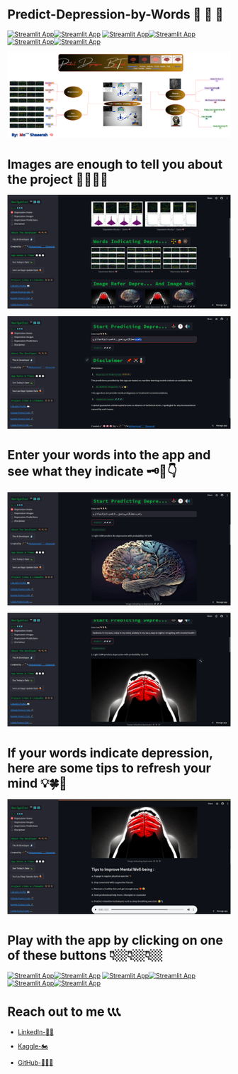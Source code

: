 # Predict-Depression-by-Words 🚥 🚥 🚥


[![Streamlit App](https://static.streamlit.io/badges/streamlit_badge_white.svg)](https://mo-shaeerah-depression-prediction-based-on-text.streamlit.app/)[![Streamlit App](https://static.streamlit.io/badges/streamlit_badge_red.svg)](https://mo-shaeerah-depression-prediction-based-on-text.streamlit.app/) [![Streamlit App](https://static.streamlit.io/badges/streamlit_badge_white.svg)](https://mo-shaeerah-depression-prediction-based-on-text.streamlit.app/)[![Streamlit App](https://static.streamlit.io/badges/streamlit_badge_red.svg)](https://mo-shaeerah-depression-prediction-based-on-text.streamlit.app/) [![Streamlit App](https://static.streamlit.io/badges/streamlit_badge_white.svg)](https://mo-shaeerah-depression-prediction-based-on-text.streamlit.app/)[![Streamlit App](https://static.streamlit.io/badges/streamlit_badge_red.svg)](https://mo-shaeerah-depression-prediction-based-on-text.streamlit.app/)


![project image](...Images/Project-Image.png)


# Images are enough to tell you about the project 📸📸📸📸

![project image](...Images/6.png)

![project image](...Images/7.png)


# Enter your words into the app and see what they indicate 🗝️🍃👇
![project image](...Images/8.png)

![project image](...Images/9.png)


# If your words indicate depression, here are some tips to refresh your mind 💡🍀🧠
![project image](...Images/10.png)


# Play with the app by clicking on one of these buttons 👇🏼👇🏼👇🏼
[![Streamlit App](https://static.streamlit.io/badges/streamlit_badge_white.svg)](https://mo-shaeerah-depression-prediction-based-on-text.streamlit.app/)[![Streamlit App](https://static.streamlit.io/badges/streamlit_badge_red.svg)](https://mo-shaeerah-depression-prediction-based-on-text.streamlit.app/) [![Streamlit App](https://static.streamlit.io/badges/streamlit_badge_white.svg)](https://mo-shaeerah-depression-prediction-based-on-text.streamlit.app/)[![Streamlit App](https://static.streamlit.io/badges/streamlit_badge_red.svg)](https://mo-shaeerah-depression-prediction-based-on-text.streamlit.app/) [![Streamlit App](https://static.streamlit.io/badges/streamlit_badge_white.svg)](https://mo-shaeerah-depression-prediction-based-on-text.streamlit.app/)[![Streamlit App](https://static.streamlit.io/badges/streamlit_badge_red.svg)](https://mo-shaeerah-depression-prediction-based-on-text.streamlit.app/)



# Reach out to me 📞📞📞

- [LinkedIn-🏇🏾](https://www.linkedin.com/in/mo-sa-shaeerah/)

- [Kaggle-🏍️](https://www.kaggle.com/mohammedsalf)

- [GitHub-🏃🏻‍♂️](https://github.com/Mo-Shaeerah)
